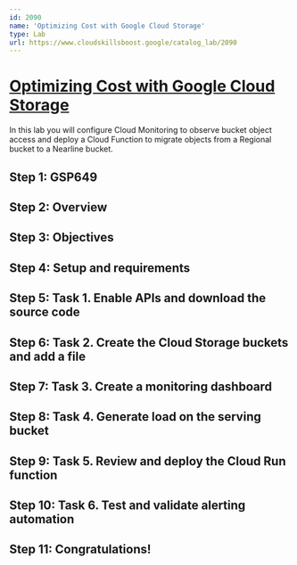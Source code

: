 ```yaml
---
id: 2090
name: 'Optimizing Cost with Google Cloud Storage'
type: Lab
url: https://www.cloudskillsboost.google/catalog_lab/2090
---
```


# [Optimizing Cost with Google Cloud Storage](https://www.cloudskillsboost.google/catalog_lab/2090)

In this lab you will configure Cloud Monitoring to observe bucket object access and deploy a Cloud Function to migrate objects from a Regional bucket to a Nearline bucket.

## Step 1: GSP649

## Step 2: Overview

## Step 3: Objectives

## Step 4: Setup and requirements

## Step 5: Task 1. Enable APIs and download the source code

## Step 6: Task 2. Create the Cloud Storage buckets and add a file

## Step 7: Task 3. Create a monitoring dashboard

## Step 8: Task 4. Generate load on the serving bucket

## Step 9: Task 5. Review and deploy the Cloud Run function

## Step 10: Task 6. Test and validate alerting automation

## Step 11: Congratulations!
